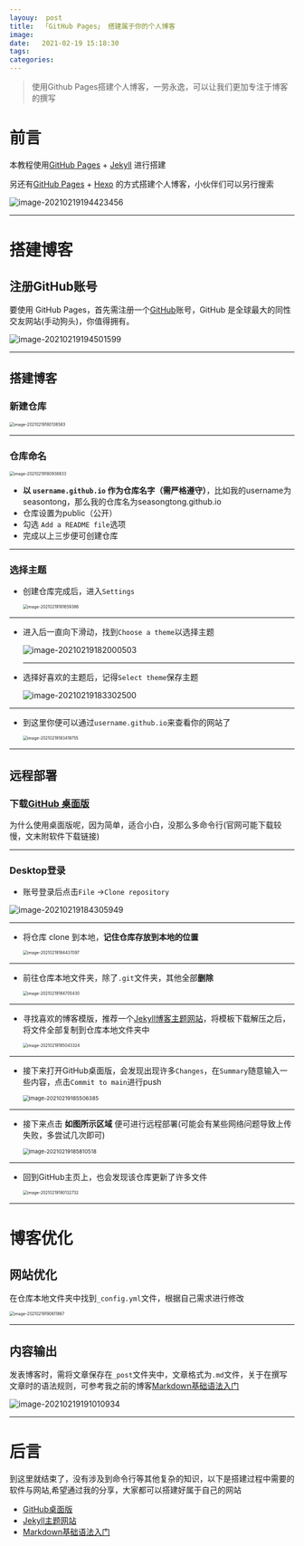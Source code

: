 ```yaml
---
layouy:  post
title:  「GitHub Pages」 搭建属于你的个人博客
image:
date:   2021-02-19 15:18:30
tags: 	
categories: 
---
```


> 使用Github Pages搭建个人博客，一劳永逸，可以让我们更加专注于博客的撰写

# 前言

本教程使用[GitHub Pages](https://pages.github.com/) + [Jekyll](https://www.jekyll.com.cn/) 进行搭建

另还有[GitHub Pages](https://pages.github.com/) + [Hexo](https://hexo.io/zh-cn/) 的方式搭建个人博客，小伙伴们可以另行搜索

![image-20210219194423456](https://gitee.com/tong9910/image/raw/master/img/image-20210219194423456.png)

---

# 搭建博客

## 注册GitHub账号

要使用 GitHub Pages，首先需注册一个[GitHub](https://github.com/)账号，GitHub 是全球最大的同性交友网站(手动狗头)，你值得拥有。

![image-20210219194501599](https://gitee.com/tong9910/image/raw/master/img/image-20210219194501599.png)

---

## 搭建博客

### 新建仓库

<img src="https://gitee.com/tong9910/image/raw/master/img/image-20210219180138583.png" alt="image-20210219180138583" style="zoom: 50%;" />

---

### 仓库命名

<img src="https://gitee.com/tong9910/image/raw/master/img/image-20210219180938833.png" alt="image-20210219180938833" style="zoom:50%;" />

+ **以 `username.github.io` 作为仓库名字（需严格遵守）**，比如我的username为seasontong，那么我的仓库名为seasongtong.github.io
+ 仓库设置为public（公开）
+ 勾选 `Add a README file`选项
+ 完成以上三步便可创建仓库

---

### 选择主题

+ 创建仓库完成后，进入`Settings`

  <img src="https://gitee.com/tong9910/image/raw/master/img/image-20210219181659386.png" alt="image-20210219181659386" style="zoom:50%;" />

---

+ 进入后一直向下滑动，找到`Choose a theme`以选择主题

  ![image-20210219182000503](https://gitee.com/tong9910/image/raw/master/img/image-20210219182000503.png)
  
  ---

+ 选择好喜欢的主题后，记得`Select theme`保存主题

  ![image-20210219183302500](https://gitee.com/tong9910/image/raw/master/img/image-20210219183302500.png)

---

+ 到这里你便可以通过`username.github.io`来查看你的网站了

  <img src="https://gitee.com/tong9910/image/raw/master/img/image-20210219183419755.png" alt="image-20210219183419755" style="zoom: 50%;" />

---

## 远程部署

### 下载[GitHub 桌面版](https://desktop.github.com/)

为什么使用桌面版呢，因为简单，适合小白，没那么多命令行(官网可能下载较慢，文末附软件下载链接)

---

### Desktop登录

+ 账号登录后点击`File` ->`Clone repository`

![image-20210219184305949](https://gitee.com/tong9910/image/raw/master/img/image-20210219184305949.png)

---

+ 将仓库 clone 到本地，**记住仓库存放到本地的位置**

  <img src="https://gitee.com/tong9910/image/raw/master/img/image-20210219184437097.png" alt="image-20210219184437097" style="zoom:50%;" />

---

+ 前往仓库本地文件夹，除了`.git`文件夹，其他全部**删除**

  <img src="https://gitee.com/tong9910/image/raw/master/img/image-20210219184705430.png" alt="image-20210219184705430" style="zoom:50%;" />

---

+ 寻找喜欢的博客模版，推荐一个[Jekyll博客主题网站](http://jekyllthemes.org/)，将模板下载解压之后，将文件全部复制到仓库本地文件夹中

  <img src="https://gitee.com/tong9910/image/raw/master/img/image-20210219185043324.png" alt="image-20210219185043324" style="zoom:50%;" />

---

+ 接下来打开GitHub桌面版，会发现出现许多`Changes`，在`Summary`随意输入一些内容，点击`Commit to main`进行push

  <img src="https://gitee.com/tong9910/image/raw/master/img/image-20210219185506385.png" alt="image-20210219185506385" style="zoom: 67%;" />

---

+ 接下来点击 **如图所示区域** 便可进行远程部署(可能会有某些网络问题导致上传失败，多尝试几次即可)

  <img src="https://gitee.com/tong9910/image/raw/master/img/image-20210219185810518.png" alt="image-20210219185810518" style="zoom:67%;" />

---

+ 回到GitHub主页上，也会发现该仓库更新了许多文件

  <img src="https://gitee.com/tong9910/image/raw/master/img/image-20210219190132732.png" alt="image-20210219190132732" style="zoom:50%;" />

---

# 博客优化

## 网站优化

在仓库本地文件夹中找到`_config.yml`文件，根据自己需求进行修改

<img src="https://gitee.com/tong9910/image/raw/master/img/image-20210219190611867.png" alt="image-20210219190611867" style="zoom:50%;" />

---

## 内容输出

发表博客时，需将文章保存在`_post`文件夹中，文章格式为`.md`文件，关于在撰写文章时的语法规则，可参考我之前的博客[Markdown基础语法入门](https://seasontong.github.io//Markdown/)

![image-20210219191010934](https://gitee.com/tong9910/image/raw/master/img/image-20210219191010934.png)

---

# 后言

到这里就结束了，没有涉及到命令行等其他复杂的知识，以下是搭建过程中需要的软件与网站,希望通过我的分享，大家都可以搭建好属于自己的网站

+ [GitHub桌面版](https://tih.lanzous.com/ilidzluxexg)
+ [Jekyll主题网站](http://jekyllthemes.org/)
+ [Markdown基础语法入门](https://seasontong.github.io//Markdown/)